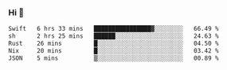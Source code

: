 ### Hi 👋

<!--START_SECTION:waka-->

```txt
Swift   6 hrs 33 mins   ████████████████▓░░░░░░░░   66.49 %
sh      2 hrs 25 mins   ██████░░░░░░░░░░░░░░░░░░░   24.63 %
Rust    26 mins         █░░░░░░░░░░░░░░░░░░░░░░░░   04.50 %
Nix     20 mins         █░░░░░░░░░░░░░░░░░░░░░░░░   03.42 %
JSON    5 mins          ▒░░░░░░░░░░░░░░░░░░░░░░░░   00.89 %
```

<!--END_SECTION:waka-->
